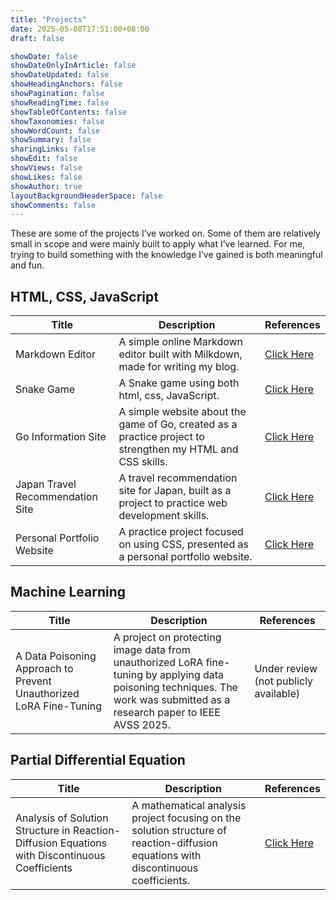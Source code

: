 ```yaml
---
title: "Projects"
date: 2025-05-08T17:51:00+08:00
draft: false

showDate: false
showDateOnlyInArticle: false
showDateUpdated: false
showHeadingAnchors: false
showPagination: false
showReadingTime: false
showTableOfContents: false
showTaxonomies: false
showWordCount: false
showSummary: false
sharingLinks: false
showEdit: false
showViews: false
showLikes: false
showAuthor: true
layoutBackgroundHeaderSpace: false
showComments: false
---
```


These are some of the projects I’ve worked on. Some of them are relatively small in scope and were mainly built to apply what I’ve learned. For me, trying to build something with the knowledge I’ve gained is both meaningful and fun.

## HTML, CSS, JavaScript

<table>
    <thead>
        <tr>
            <th>Title</th>
            <th>Description</th>
            <th>References</th>
        </tr>
    </thead>
    <tbody>
         <tr>
            <td>
              Markdown Editor
            </td>
            <td>A simple online Markdown editor built with Milkdown, made for writing my blog.</td>
            <td><a href="../projects/markdown-editor">Click Here</a></td>
        </tr>
        <tr>
            <td>
              Snake Game
            </td>
            <td>A Snake game using both html, css, JavaScript.</td>
            <td><a href="../projects/snake">Click Here</a></td>
        </tr>
         <tr>
            <td>
              Go Information Site
            </td>
            <td>A simple website about the game of Go, created as a practice project to strengthen my HTML and CSS skills.</td>
            <td><a href="../projects/go-website">Click Here</a></td>
        </tr>
        <tr>
            <td>
              Japan Travel Recommendation Site
            </td>
            <td>A travel recommendation site for Japan, built as a project to practice web development skills.</td>
            <td><a href="../projects/japan-travel-website">Click Here</a></td>
        </tr>
        <tr>
            <td>
              Personal Portfolio Website
            </td>
            <td>A practice project focused on using CSS, presented as a personal portfolio website.</td>
            <td><a href="../projects/personal-website">Click Here</a></td>
        </tr>
    </tbody>
</table>

## Machine Learning

<table>
    <thead>
        <tr>
            <th>Title</th>
            <th>Description</th>
            <th>References</th>
        </tr>
    </thead>
    <tbody>
         <tr>
            <td>
              A Data Poisoning Approach to Prevent Unauthorized LoRA Fine-Tuning
            </td>
            <td>A project on protecting image data from unauthorized LoRA fine-tuning by applying data poisoning techniques. The work was submitted as a research paper to IEEE AVSS 2025.</td>
            <td>Under review (not publicly available)</td>
        </tr>
    </tbody>
</table>

## Partial Differential Equation

<table>
    <thead>
        <tr>
            <th>Title</th>
            <th>Description</th>
            <th>References</th>
        </tr>
    </thead>
    <tbody>
         <tr>
            <td>
                Analysis of Solution Structure in Reaction-Diffusion Equations with Discontinuous Coefficients
            </td>
            <td>A mathematical analysis project focusing on the solution structure of reaction-diffusion equations with discontinuous coefficients.</td>
            <td><a href="../projects/special-project">Click Here</a></td>
        </tr>
    </tbody>
</table>
